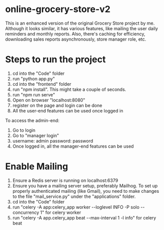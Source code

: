 # online-grocery-store-v2
This is an enhanced version of the original Grocery Store project by me. Although it looks similar, it has various features, like mailing the user daily reminders and monthly reports. Also, there's caching for efficiency, downloading sales reports asynchronously, store manager role, etc. 

# Steps to run the project
1. cd into the "Code" folder
2. run "python app.py"
3. cd into the "frontend" folder
4. run "npm install". This might take a couple of seconds.
5. run "npm run serve"
6. Open on browser "localhost:8080"
7. register on the page and login can be done
8. All the user-end features can be used once logged in

To access the admin-end:
1. Go to login
2. Go to "manager login"
3. username: admin    password: password
4. Once logged in, all the manager-end features can be used

# Enable Mailing
1. Ensure a Redis server is running on localhost:6379
2. Ensure you have a mailing server setup, preferably Mailhog. To set up properly authenticated mailing (like Gmail), you need to make changes to the file "mail_service.py" under the "applications" folder.
3. cd into the "Code" folder
4. run "celery -A app:celery_app worker --loglevel INFO -P solo --concurrency 1" for celery worker
5. run "celery -A app.celery_app beat --max-interval 1 -l info" for celery beat

